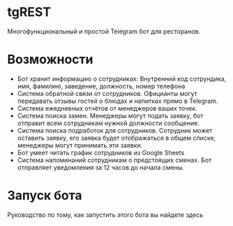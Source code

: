 # tgREST
Многофункциональный и простой Telegram бот для ресторанов.


# Возможности

- Бот хранит информацию о сотрудниках: Внутренний код сотрундика, имя, фамилию, заведение, должность, номер телефона
- Система обратной связи от сотрудников. Официанты могут передавать отзывы гостей о блюдах и напитках прямо в Telegram.
- Система ежедневных отчётов от менеджеров ваших точек.
- Система поиска замен. Менеджеры могут подать заявку, бот отправит всем сотрудникам нужной должности сообщение.
- Система поиска подработок для сотрудников. Сотрудник может оставить заявку, его заявка будет отображаться в общем списке, менеджеры могут принимать эти заявки.
- Бот умеет читать график сотрудников из Google Sheets
- Система напоминаний сотрудникам о предстоящих сменах. Бот отправляет уведомления за 12 часов до начала смены.


# Запуск бота

Руководство по тому, как запустить этого бота вы найдете здесь
